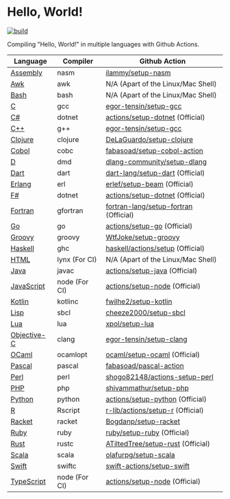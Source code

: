# Hello, World!

[![build](https://github.com/jaredsburrows/hello-world/actions/workflows/build.yml/badge.svg)](https://github.com/jaredsburrows/hello-world/actions/workflows/build.yml)

Compiling "Hello, World!" in multiple languages with Github Actions.

| Language                                                                                                                                           | Compiler      | Github Action                                                                          |
|----------------------------------------------------------------------------------------------------------------------------------------------------|---------------|----------------------------------------------------------------------------------------|
| [Assembly](https://nasm.us)                                                                                                                        | nasm          | [ilammy/setup-nasm](https://github.com/ilammy/setup-nasm)                              |
| [Awk](https://gnu.org/software/gawk/manual/gawk.html)                                                                                              | awk           | N/A (Apart of the Linux/Mac Shell)                                                     |
| [Bash](https://gnu.org/software/bash)                                                                                                              | bash          | N/A (Apart of the Linux/Mac Shell)                                                     |
| [C](https://open-std.org/jtc1/sc22/wg14)                                                                                                           | gcc           | [egor-tensin/setup-gcc](https://github.com/egor-tensin/setup-gcc)                      |
| [C#](https://learn.microsoft.com/en-us/dotnet/csharp)                                                                                              | dotnet        | [actions/setup-dotnet](https://github.com/actions/setup-dotnet) (Official)             |
| [C++](https://isocpp.org)                                                                                                                          | g++           | [egor-tensin/setup-gcc](https://github.com/egor-tensin/setup-gcc)                      |
| [Clojure](https://clojure.org)                                                                                                                     | clojure       | [DeLaGuardo/setup-clojure](https://github.com/DeLaGuardo/setup-clojure)                |
| [Cobol](https://gnucobol.sourceforge.io/faq/index.html)                                                                                            | cobc          | [fabasoad/setup-cobol-action](https://github.com/fabasoad/setup-cobol-action)          |
| [D](https://dlang.org)                                                                                                                             | dmd           | [dlang-community/setup-dlang](https://github.com/dlang-community/setup-dlang)          |
| [Dart](https://dart.dev)                                                                                                                           | dart          | [dart-lang/setup-dart](https://github.com/dart-lang/setup-dart) (Official)             |
| [Erlang](https://erlang.org)                                                                                                                       | erl           | [erlef/setup-beam](https://github.com/erlef/setup-beam) (Official)                     |
| [F#](https://learn.microsoft.com/en-us/dotnet/fsharp)                                                                                              | dotnet        | [actions/setup-dotnet](https://github.com/actions/setup-dotnet) (Official)             |
| [Fortran](https://erlang.org)                                                                                                                      | gfortran      | [fortran-lang/setup-fortran](https://github.com/fortran-lang/setup-fortran) (Official) |
| [Go](https://go.dev)                                                                                                                               | go            | [actions/setup-go](https://github.com/actions/setup-go) (Official)                     |
| [Groovy](https://groovy-lang.org)                                                                                                                  | groovy        | [WtfJoke/setup-groovy](https://github.com/WtfJoke/setup-groovy)                        |
| [Haskell](https://haskell.org)                                                                                                                     | ghc           | [haskell/actions/setup](https://github.com/haskell/actions) (Official)                 |
| [HTML](https://w3.org/html)                                                                                                                        | lynx (For CI) | N/A (Apart of the Linux/Mac Shell)                                                     |
| [Java](https://java.com/en)                                                                                                                        | javac         | [actions/setup-java](https://github.com/actions/setup-java) (Official)                 |
| [JavaScript](https://developer.oracle.com/javascript)                                                                                              | node (For CI) | [actions/setup-node](https://github.com/actions/setup-node) (Official)                 |
| [Kotlin](https://kotlinlang.org)                                                                                                                   | kotlinc       | [fwilhe2/setup-kotlin](https://github.com/fwilhe2/setup-kotlin)                        |
| [Lisp](https://lisp-lang.org)                                                                                                                      | sbcl          | [cheeze2000/setup-sbcl](https://github.com/cheeze2000/setup-sbcl)                      |
| [Lua](https://lua.org)                                                                                                                             | lua           | [xpol/setup-lua](https://github.com/xpol/setup-lua)                                    |
| [Objective-C](https://developer.apple.com/library/archive/documentation/Cocoa/Conceptual/ProgrammingWithObjectiveC/Introduction/Introduction.html) | clang         | [egor-tensin/setup-clang](https://github.com/egor-tensin/setup-clang)                  |
| [OCaml](https://ocaml.org)                                                                                                                         | ocamlopt      | [ocaml/setup-ocaml](https://github.com/ocaml/setup-ocaml) (Official)                   |
| [Pascal](https://www.freepascal.org)                                                                                                               | pascal        | [fabasoad/pascal-action](https://github.com/fabasoad/pascal-action)                    |
| [Perl](https://perl.org)                                                                                                                           | perl          | [shogo82148/actions-setup-perl](https://github.com/shogo82148/actions-setup-perl)      |
| [PHP](https://php.net)                                                                                                                             | php           | [shivammathur/setup-php](https://github.com/shivammathur/setup-php)                    |
| [Python](https://python.org)                                                                                                                       | python        | [actions/setup-python](https://github.com/actions/setup-python) (Official)             |
| [R](https://r-project.org)                                                                                                                         | Rscript       | [r-lib/actions/setup-r](https://github.com/r-lib/actions) (Official)                   |
| [Racket](https://racket-lang.org)                                                                                                                  | racket        | [Bogdanp/setup-racket](https://github.com/Bogdanp/setup-racket)                        |
| [Ruby](https://ruby-lang.org/en)                                                                                                                   | ruby          | [ruby/setup-ruby](https://github.com/ruby/setup-ruby) (Official)                       |
| [Rust](https://rust-lang.org)                                                                                                                      | rustc         | [ATiltedTree/setup-rust](https://github.com/ATiltedTree/setup-rust) (Official)         |
| [Scala](https://scala-lang.org)                                                                                                                    | scala         | [olafurpg/setup-scala](https://github.com/olafurpg/setup-scala)                        |
| [Swift](https://swift.org)                                                                                                                         | swiftc        | [swift-actions/setup-swift](https://github.com/swift-actions/setup-swift)              |
| [TypeScript](https://typescriptlang.org)                                                                                                           | node (For CI) | [actions/setup-node](https://github.com/actions/setup-node) (Official)                 |
